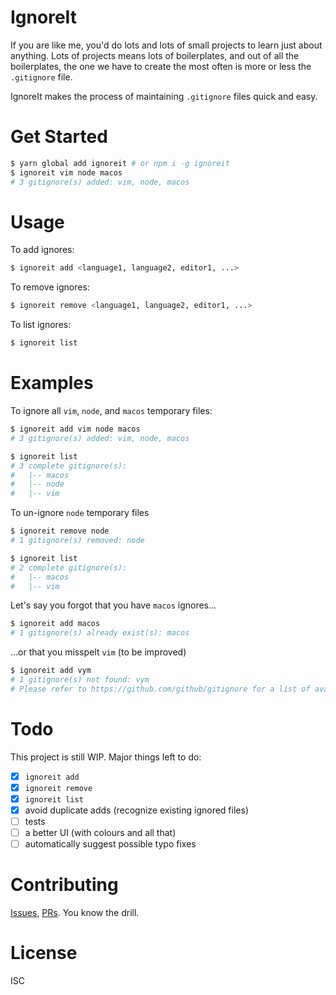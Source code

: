 # IgnoreIt

If you are like me, you'd do lots and lots of small projects to learn just about anything. Lots of projects means lots of boilerplates, and out of all the boilerplates, the one we have to create the most often is more or less the `.gitignore` file.

IgnoreIt makes the process of maintaining `.gitignore` files quick and easy.

# Get Started

```bash
$ yarn global add ignoreit # or npm i -g ignoreit
$ ignoreit vim node macos
# 3 gitignore(s) added: vim, node, macos
```

# Usage

To add ignores:
```bash
$ ignoreit add <language1, language2, editor1, ...>
```

To remove ignores:

```bash
$ ignoreit remove <language1, language2, editor1, ...>
```

To list ignores:

```bash
$ ignoreit list
```

# Examples

To ignore all `vim`, `node`, and `macos` temporary files:

```bash
$ ignoreit add vim node macos
# 3 gitignore(s) added: vim, node, macos

$ ignoreit list
# 3 complete gitignore(s):
#   |-- macos
#   |-- node
#   |-- vim
```

To un-ignore `node` temporary files

```bash
$ ignoreit remove node
# 1 gitignore(s) removed: node

$ ignoreit list
# 2 complete gitignore(s):
#   |-- macos
#   |-- vim
```

Let's say you forgot that you have `macos` ignores...

```bash
$ ignoreit add macos
# 1 gitignore(s) already exist(s): macos
```

...or that you misspelt `vim` (to be improved)

```bash
$ ignoreit add vym
# 1 gitignore(s) not found: vym
# Please refer to https://github.com/github/gitignore for a list of available gitignores
```

# Todo

This project is still WIP. Major things left to do:

- [x] `ignoreit add`
- [x] `ignoreit remove`
- [x] `ignoreit list`
- [x] avoid duplicate adds (recognize existing ignored files)
- [ ] tests
- [ ] a better UI (with colours and all that)
- [ ] automatically suggest possible typo fixes

# Contributing

[Issues](https://github.com/ben-z/ignoreit/issues), [PRs](https://github.com/ben-z/ignoreit/pulls). You know the drill.

# License

ISC
